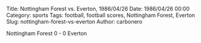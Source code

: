 Title: Nottingham Forest vs. Everton, 1986/04/26
Date: 1986/04/26 00:00
Category: sports
Tags: football, football scores, Nottingham Forest, Everton
Slug: nottingham-forest-vs-everton
Author: carbonero


Nottingham Forest 0 - 0 Everton
